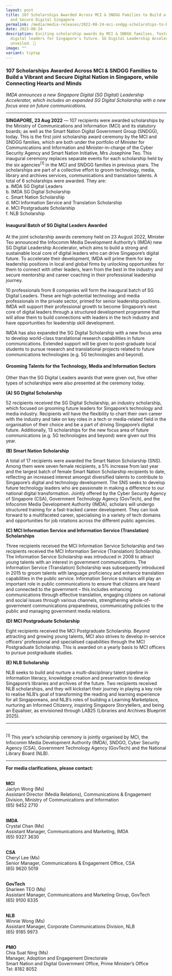 ```yaml
---
layout: post
title: 107 Scholarships Awarded Across MCI & SNDGG Families to Build a Vibrant
  and Secure Digital Singapore
permalink: /media/media-releases/2022-08-24-mci-sndgg-scholarships-to-build-a-vibrant-and-secure-digital-nation/
date: 2022-08-24
description: Exciting scholarship awards by MCI & SNDGG families, fostering
  digital leaders for Singapore's future. SG Digital Leadership Accelerator
  unveiled. 🎉
image: ""
variant: tiptap
---
```

### **107 Scholarships Awarded Across MCI &amp; SNDGG Families to Build a Vibrant and Secure Digital Nation in Singapore, while Connecting Hearts and Minds**

*IMDA announces a new Singapore Digital (SG Digital) Leadership Accelerator, which includes an expanded SG Digital Scholarship with a new focus area on future communications.*

---

**SINGAPORE, 23 Aug 2022** — 107 recipients were awarded scholarships by the Ministry of Communications and Information (MCI) and its statutory boards; as well as the Smart Nation Digital Government Group (SNDGG), today. This is the first joint scholarship award ceremony by the MCI and SNDGG families, which are both under the portfolio of Minister for Communications and Information and Minister-in-charge of the Cyber Security Agency and Smart Nation Initiative, Mrs Josephine Teo. This inaugural ceremony replaces separate events for each scholarship held by the six agencies<sup>[1]</sup> in the MCI and SNDGG families in previous years. The scholarships are part of a collective effort to groom technology, media, library and archives services, communications and translation talents. A total of 6 scholarships were awarded. They are: 
<br>a.	IMDA SG Digital Leaders 
<br>b.	IMDA SG Digital Scholarship 
<br>c.	Smart Nation Scholarship 
<br>d.	MCI Information Service and Translation Scholarship
<br>e.	MCI Postgraduate Scholarship
<br>f.	NLB Scholarship

#### **Inaugural Batch of SG Digital Leaders Awarded**

At the joint scholarship awards ceremony held on 23 August 2022, Minister Teo announced the Infocomm Media Development Authority’s (IMDA) new SG Digital Leadership Accelerator, which aims to build a strong and sustainable local core of digital leaders who can drive Singapore’s digital future. To accelerate their development, IMDA will prime them for key leadership positions in local and global firms by unlocking opportunities for them to connect with other leaders, learn from the best in the industry and secure mentorship and career coaching in their professional leadership journey.

10 professionals from 8 companies will form the inaugural batch of SG Digital Leaders.  These are high-potential technology and media professionals in the private sector, primed for senior leadership positions. IMDA will support their professional growth to become Singapore’s next core of digital leaders through a structured development programme that will allow them to build connections with leaders in the tech industry and have opportunities for leadership skill development.

IMDA has also expanded the SG Digital Scholarship with a new focus area to develop world-class translational research capabilities in future communications. Extended support will be given to post-graduate local students to pursue research and translational projects related to future communications technologies (e.g. 5G technologies and beyond).

#### **Grooming Talents for the Technology, Media and Information Sectors**

Other than the SG Digital Leaders awards that were given out, five other types of scholarships were also presented at the ceremony today.

**(A)	SG Digital Scholarship**

52 recipients received the SG Digital Scholarship, an industry scholarship, which focused on grooming future leaders for Singapore’s technology and media industry. Recipients will have the flexibility to chart their own career with the industry and take on key roles in a tech or media-related field in the organisation of their choice and be a part of driving Singapore’s digital future. Additionally, 13 scholarships for the new focus area of future communications (e.g. 5G technologies and beyond) were given out this year.

**(B)	Smart Nation Scholarship**

A total of 17 recipients were awarded the Smart Nation Scholarship (SNS). Among them were seven female recipients, a 5% increase from last year and the largest batch of female Smart Nation Scholarship recipients to date, reflecting an increased interest amongst diversified talents to contribute to Singapore’s digital and technology development. The SNS seeks to develop future technology leaders who are passionate in making a difference to our national digital transformation. Jointly offered by the Cyber Security Agency of Singapore (CSA), Government Technology Agency (GovTech), and the Infocomm Media Development Authority (IMDA), scholars will undergo structured training for a fast-tracked career development. They can look forward to a multifaceted career, specialising in a variety of tech domains and opportunities for job rotations across the different public agencies.

**(C)	 MCI Information Service and Information Service (Translation) Scholarships**

Three recipients received the MCI Information Service Scholarship and two recipients received the MCI Information Service (Translation) Scholarship. The Information Service Scholarship was introduced in 2008 to attract young talents with an interest in government communications. The Information Service (Translation) Scholarship was subsequently introduced in 2015 to groom talents with language proficiency and enhance translation capabilities in the public service. Information Service scholars will play an important role in public communications to ensure that citizens are heard and connected to the government – this includes enhancing communications through effective translation, engaging citizens on national and social issues through various channels, strengthening whole-of-government communications preparedness, communicating policies to the public and managing government media relations.

**(D)	MCI Postgraduate Scholarship**

Eight recipients received the MCI Postgraduate Scholarship. Beyond attracting and growing young talents, MCI also strives to develop in-service officers’ professional and specialised capabilities through the MCI Postgraduate Scholarship. This is awarded on a yearly basis to MCI officers to pursue postgraduate studies.

**(E)	NLB Scholarship**

NLB seeks to build and nurture a multi-disciplinary talent pipeline in information literacy, knowledge creation and preservation to develop Singapore’s libraries and archives of the future. Two recipients received NLB scholarships, and they will kickstart their journey in playing a key role to realise NLB’s goal of transforming the reading and learning experience for all Singaporeans, and NLB’s roles of building a Learning Marketplace, nurturing an Informed Citizenry, inspiring Singapore Storytellers, and being an Equaliser, as envisioned through LAB25 (Libraries and Archives Blueprint 2025).

---

<br><sup>[1]</sup> This year’s scholarship ceremony is jointly organised by MCI, the Infocomm Media Development Authority (IMDA), SNDGO, Cyber Security Agency (CSA), Government Technology Agency (GovTech) and the National Library Board (NLB).

---

**For media clarifications, please contact:**

<br>**MCI**
<br>Jaclyn Wong (Ms)
<br>Assistant Director (Media Relations), Communications &amp; Engagement Division, Ministry of Communications and Information 
<br>(65) 9452 2710
<br>

<br>**IMDA**
<br>Crystal Chan (Ms)
<br>Assistant Manager, Communications and Marketing, IMDA
<br>(65) 9327 3630
<br>

<br>**CSA**
<br>Cheryl Lee (Ms)
<br>Senior Manager, Communications &amp; Engagement Office, CSA
<br>(65) 9620 5019
<br>

<br>**GovTech**
<br>Sharleen TEO (Ms)
<br>Assistant Manager, Communications and Marketing Group, GovTech
<br>(65) 9100 8335
<br>

<br>**NLB**
<br>Winnie Wong (Ms)
<br>Assistant Manager, Corporate Communications Division, NLB
<br>(65) 9185 9973
<br>

<br>**PMO**
<br>Chia Suat Ning (Ms)
<br>Manager, Adoption and Engagement Directorate
<br>Smart Nation and Digital Government Office, Prime Minister’s Office
<br>Tel: 8182 8052
<br>